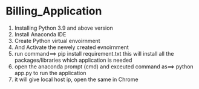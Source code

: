 # Billing_Application

1. Installing Python 3.9 and above version 
2. Install Anaconda IDE
3. Create Python virtual envoirnment 
4. And Activate the newely created evnoirnment
5. run command==> pip install requirement.txt this will install all the packages/libraries which application is needed
6. open the anaconda prompt (cmd) and exceuted command as==> python app.py to run the application
7. it will give local host ip, open the same in Chrome
